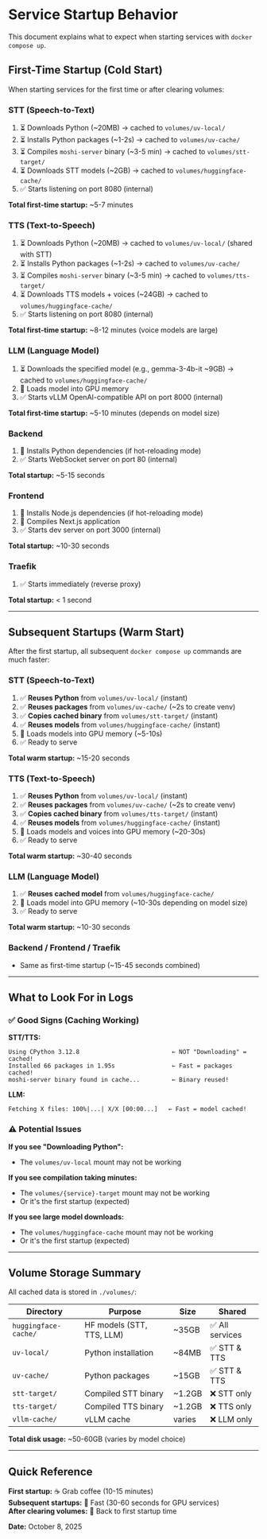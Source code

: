 # Service Startup Behavior

This document explains what to expect when starting services with `docker compose up`.

## First-Time Startup (Cold Start)

When starting services for the first time or after clearing volumes:

### STT (Speech-to-Text)
1. ⏳ Downloads Python (~20MB) → cached to `volumes/uv-local/`
2. ⏳ Installs Python packages (~1-2s) → cached to `volumes/uv-cache/`
3. ⏳ Compiles `moshi-server` binary (~3-5 min) → cached to `volumes/stt-target/`
4. ⏳ Downloads STT models (~2GB) → cached to `volumes/huggingface-cache/`
5. ✅ Starts listening on port 8080 (internal)

**Total first-time startup:** ~5-7 minutes

### TTS (Text-to-Speech)
1. ⏳ Downloads Python (~20MB) → cached to `volumes/uv-local/` (shared with STT)
2. ⏳ Installs Python packages (~1-2s) → cached to `volumes/uv-cache/`
3. ⏳ Compiles `moshi-server` binary (~3-5 min) → cached to `volumes/tts-target/`
4. ⏳ Downloads TTS models + voices (~24GB) → cached to `volumes/huggingface-cache/`
5. ✅ Starts listening on port 8080 (internal)

**Total first-time startup:** ~8-12 minutes (voice models are large)

### LLM (Language Model)
1. ⏳ Downloads the specified model (e.g., gemma-3-4b-it ~9GB) → cached to `volumes/huggingface-cache/`
2. 🔄 Loads model into GPU memory
3. ✅ Starts vLLM OpenAI-compatible API on port 8000 (internal)

**Total first-time startup:** ~5-10 minutes (depends on model size)

### Backend
1. 🔄 Installs Python dependencies (if hot-reloading mode)
2. ✅ Starts WebSocket server on port 80 (internal)

**Total startup:** ~5-15 seconds

### Frontend
1. 🔄 Installs Node.js dependencies (if hot-reloading mode)
2. 🔄 Compiles Next.js application
3. ✅ Starts dev server on port 3000 (internal)

**Total startup:** ~10-30 seconds

### Traefik
1. ✅ Starts immediately (reverse proxy)

**Total startup:** < 1 second

---

## Subsequent Startups (Warm Start)

After the first startup, all subsequent `docker compose up` commands are much faster:

### STT (Speech-to-Text)
1. ✅ **Reuses Python** from `volumes/uv-local/` (instant)
2. ✅ **Reuses packages** from `volumes/uv-cache/` (~2s to create venv)
3. ✅ **Copies cached binary** from `volumes/stt-target/` (instant)
4. ✅ **Reuses models** from `volumes/huggingface-cache/` (instant)
5. 🔄 Loads models into GPU memory (~5-10s)
6. ✅ Ready to serve

**Total warm startup:** ~15-20 seconds

### TTS (Text-to-Speech)
1. ✅ **Reuses Python** from `volumes/uv-local/` (instant)
2. ✅ **Reuses packages** from `volumes/uv-cache/` (~2s to create venv)
3. ✅ **Copies cached binary** from `volumes/tts-target/` (instant)
4. ✅ **Reuses models** from `volumes/huggingface-cache/` (instant)
5. 🔄 Loads models and voices into GPU memory (~20-30s)
6. ✅ Ready to serve

**Total warm startup:** ~30-40 seconds

### LLM (Language Model)
1. ✅ **Reuses cached model** from `volumes/huggingface-cache/`
2. 🔄 Loads model into GPU memory (~10-30s depending on model size)
3. ✅ Ready to serve

**Total warm startup:** ~10-30 seconds

### Backend / Frontend / Traefik
- Same as first-time startup (~15-45 seconds combined)

---

## What to Look For in Logs

### ✅ Good Signs (Caching Working)

**STT/TTS:**
```
Using CPython 3.12.8                          ← NOT "Downloading" = cached!
Installed 66 packages in 1.95s                ← Fast = packages cached!
moshi-server binary found in cache...         ← Binary reused!
```

**LLM:**
```
Fetching X files: 100%|...| X/X [00:00...]   ← Fast = model cached!
```

### ⚠️ Potential Issues

**If you see "Downloading Python":**
- The `volumes/uv-local` mount may not be working

**If you see compilation taking minutes:**
- The `volumes/{service}-target` mount may not be working
- Or it's the first startup (expected)

**If you see large model downloads:**
- The `volumes/huggingface-cache` mount may not be working
- Or it's the first startup (expected)

---

## Volume Storage Summary

All cached data is stored in `./volumes/`:

| Directory | Purpose | Size | Shared |
|-----------|---------|------|--------|
| `huggingface-cache/` | HF models (STT, TTS, LLM) | ~35GB | ✅ All services |
| `uv-local/` | Python installation | ~84MB | ✅ STT & TTS |
| `uv-cache/` | Python packages | ~15GB | ✅ STT & TTS |
| `stt-target/` | Compiled STT binary | ~1.2GB | ❌ STT only |
| `tts-target/` | Compiled TTS binary | ~1.2GB | ❌ TTS only |
| `vllm-cache/` | vLLM cache | varies | ❌ LLM only |

**Total disk usage:** ~50-60GB (varies by model choice)

---

## Quick Reference

**First startup:** ☕ Grab coffee (10-15 minutes)  
**Subsequent startups:** 🚀 Fast (30-60 seconds for GPU services)  
**After clearing volumes:** 🔄 Back to first startup time  

**Date:** October 8, 2025

